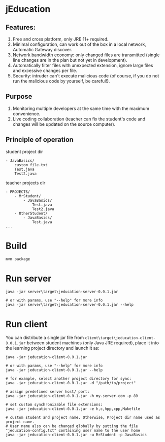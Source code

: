 # jEducation

## Features:
1. Free and cross platform, only JRE 11+ required.
2. Minimal configuration, can work out of the box in a local network, Automatic Gateway discover.
3. Network bandwidth economy: only changed files are transmitted (single line changes are in the plan but not yet in development).
4. Automatically filter files with unexpected extension, ignore large files and excessive changes per file.
5. Security: intruder can't execute malicious code (of course, if you do not run the malicious code by yourself, be careful!).

## Purpose
1. Monitoring multiple developers at the same time with the maximum convenience.
2. Live coding collaboration (teacher can fix the student's code and changes will be updated on the source computer).

## Principle of operation
student project dir
```
- JavaBasics/
    custom_file.txt
    Test.java
    Test2.java
```

teacher projects dir
```
- PROJECTS/
    - MrStudent/
        - JavaBasics/
            Test.java
            Test2.java
    - OtherStudent/
        - JavaBasics/
            Test.java 
...       
```

# Build
```
mvn package
```

# Run server
```
java -jar server\target\jeducation-server-0.0.1.jar

# or with params, use "--help" for more info
java -jar server\target\jeducation-server-0.0.1.jar --help
```


# Run client
You can distribute a single jar file from `client\target\jeducation-client-0.0.1.jar` between student machines 
(only Java JRE required), place it into the learning project directory and launch it as:

```
java -jar jeducation-client-0.0.1.jar

# or with params, use "--help" for more info
java -jar jeducation-client-0.0.1.jar --help

# for example, select another project directory for sync:
java -jar jeducation-client-0.0.1.jar -d "/path/to/project"

# assign predefined server host/ port:
java -jar jeducation-client-0.0.1.jar -h my.server.com -p 80

# set custom synchronizable file extensions:
java -jar jeducation-client-0.0.1.jar -e h,c,hpp,cpp,Makefile

# custom student and project name. Otherwise, Project dir name used as project name.
# User name also can be changed globally by putting the file "jeducation-config.txt" containing user name to the user home
java -jar jeducation-client-0.0.1.jar -u MrStudent -p JavaBasics
```  